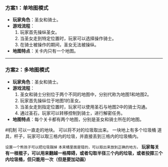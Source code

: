 ### 方案1：单地图模式

- **玩家角色**：圣女和骑士。
- **游戏流程**：
    1. 玩家首先操纵圣女。
    2. 当圣女走到特定位置时，玩家可以选择操作骑士。
    3. 在骑士被操作的期间，圣女无法被操纵。
- **地图特点**：关卡内只有一个地图。

---

### 方案2：多地图模式

- **玩家角色**：圣女和骑士。
- **游戏流程**：
    1. 圣女和骑士分别位于两个不同的地图中，分别代称为地图1和地图2。
    2. 玩家首先操纵位于地图1的圣女。
    3. 当圣女走到指定位置时，玩家可以使用圣石与地图2中的骑士沟通。
    4. 通过圣石，玩家可以转移控制到骑士，进行解密任务。
- **地图特点**：每个关卡都有两个地图，分别是圣女和骑士所在的地图。


#机制
可以一直走的地块。
可以将不对的垃圾取出来。
一块地上有多个垃圾桶
道具，杆子，玩家可以取三格内的垃圾，并直接丢到三格内的垃圾桶内。


`设置一个熊孩子可以把垃圾踹掉`
`本来桶里面是错的，可以取出来放到正确的地方。`
**玩家每关有一根棍子，可以用来翻越一格障碍，或者勾取半径三个内的垃圾，或者投掷三个内垃圾桶，但只能用一次（但是要加动画）**